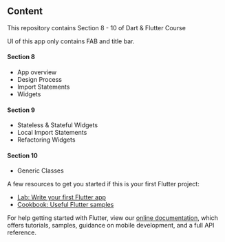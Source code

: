 ## Content

This repository contains Section 8 - 10 of Dart & Flutter Course

UI of this app only contains FAB and title bar.

#### Section 8
- App overview
- Design Process
- Import Statements
- Widgets

#### Section 9

- Stateless & Stateful Widgets
- Local Import Statements
- Refactoring Widgets

#### Section 10

- Generic Classes


A few resources to get you started if this is your first Flutter project:

- [Lab: Write your first Flutter app](https://flutter.dev/docs/get-started/codelab)
- [Cookbook: Useful Flutter samples](https://flutter.dev/docs/cookbook)

For help getting started with Flutter, view our
[online documentation](https://flutter.dev/docs), which offers tutorials,
samples, guidance on mobile development, and a full API reference.
